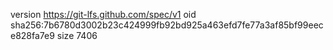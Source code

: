 version https://git-lfs.github.com/spec/v1
oid sha256:7b6780d3002b23c424999fb92bd925a463efd7fe77a3af85bf99eece828fa7e9
size 7406
